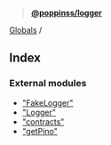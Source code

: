 > **[@poppinss/logger](README.md)**

[Globals](README.md) /

## Index

### External modules

* ["FakeLogger"](modules/_fakelogger_.md)
* ["Logger"](modules/_logger_.md)
* ["contracts"](modules/_contracts_.md)
* ["getPino"](modules/_getpino_.md)